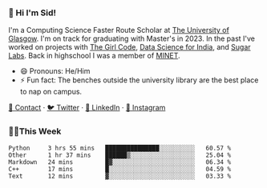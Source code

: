 ### 👋 Hi I'm Sid!
I'm a Computing Science Faster Route Scholar at [The University of Glasgow](https://gla.ac.uk). I'm on track for graduating with Master's in 2023. In the past I've worked on projects with [The Girl Code](https://thegirlcode.co/), [Data Science for India](), and [Sugar Labs](https://sugarlabs.org/). Back in highschool I was a member of [MINET](https://minet.co/). 

- 😄 Pronouns: He/Him
- ⚡ Fun fact: The benches outside the university library are the best place to nap on campus.

[📇 Contact](https://sid.gg/) · [🐦 Twitter](https://twitter.com/scholaronroad) · [👔 LinkedIn](https://linkedin.com/in/sidhant-bhavnani) · [📸 Instagram](https://www.instagram.com/bhavnani.pvt/) 

### 👨‍💻This Week
<!--START_SECTION:waka-->
```text
Python     3 hrs 55 mins   ███████████████░░░░░░░░░░   60.57 % 
Other      1 hr 37 mins    ██████▒░░░░░░░░░░░░░░░░░░   25.04 % 
Markdown   24 mins         █▓░░░░░░░░░░░░░░░░░░░░░░░   06.34 % 
C++        17 mins         █░░░░░░░░░░░░░░░░░░░░░░░░   04.59 % 
Text       12 mins         ▓░░░░░░░░░░░░░░░░░░░░░░░░   03.33 % 
```
<!--END_SECTION:waka-->
